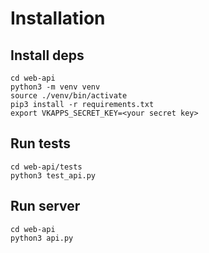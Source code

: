
# Installation


## Install deps
```
cd web-api
python3 -m venv venv
source ./venv/bin/activate
pip3 install -r requirements.txt
export VKAPPS_SECRET_KEY=<your secret key>
```

## Run tests

```
cd web-api/tests
python3 test_api.py
```
## Run server 
```
cd web-api
python3 api.py
```
